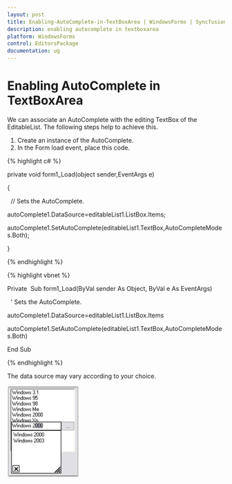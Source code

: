 ```yaml
---
layout: post
title: Enabling-AutoComplete-in-TextBoxArea | WindowsForms | Syncfusion
description: enabling autocomplete in textboxarea
platform: WindowsForms
control: EditorsPackage
documentation: ug
---
```


# Enabling AutoComplete in TextBoxArea

We can associate an AutoComplete with the editing TextBox of the EditableList. The following steps help to achieve this.

1. Create an instance of the AutoComplete.
2.  In the Form load event, place this code.

{% highlight c# %}



private void form1_Load(object sender,EventArgs e)

{

  // Sets the AutoComplete.

autoComplete1.DataSource=editableList1.ListBox.Items;

autoComplete1.SetAutoComplete(editableList1.TextBox,AutoCompleteModes.Both);

}

{% endhighlight %}

{% highlight vbnet %}



Private  Sub form1_Load(ByVal sender As Object, ByVal e As EventArgs)

  ' Sets the AutoComplete.

autoComplete1.DataSource=editableList1.ListBox.Items

autoComplete1.SetAutoComplete(editableList1.TextBox,AutoCompleteModes.Both)

End Sub

{% endhighlight %}

The data source may vary according to your choice.

![](Enabling-AutoComplete-in-TextBoxArea_images/Enabling-AutoComplete-in-TextBoxArea_img1.png)



